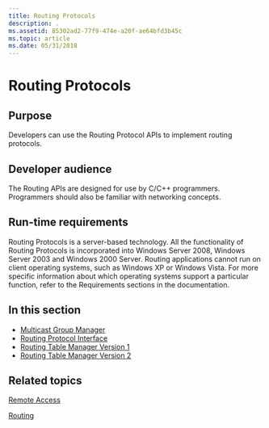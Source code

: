 ```yaml
---
title: Routing Protocols
description: .
ms.assetid: 85302ad2-77f9-474e-a20f-ae64bfd3b45c
ms.topic: article
ms.date: 05/31/2018
---
```


# Routing Protocols

## Purpose

Developers can use the Routing Protocol APIs to implement routing protocols.

## Developer audience

The Routing APIs are designed for use by C/C++ programmers. Programmers should also be familiar with networking concepts.

## Run-time requirements

Routing Protocols is a server-based technology. All the functionality of Routing Protocols is incorporated into Windows Server 2008, Windows Server 2003 and Windows 2000 Server. Routing applications cannot run on client operating systems, such as Windows XP or Windows Vista. For more specific information about which operating systems support a particular function, refer to the Requirements sections in the documentation.

## In this section

-   [Multicast Group Manager](about-multicast-group-manager.md)
-   [Routing Protocol Interface](about-routing-protocol-interface.md)
-   [Routing Table Manager Version 1](about-routing-table-manager-version-1.md)
-   [Routing Table Manager Version 2](about-routing-table-manager-version-2.md)

## Related topics

<dl> <dt>

[Remote Access](remote-access-start-page.md)
</dt> <dt>

[Routing](routing-start-page.md)
</dt> </dl>

 

 




